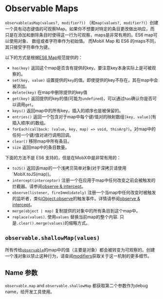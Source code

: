 # Observable Maps

`observable(asMap(values?, modifier?))` （和`map(values?, modifier?)`）创建一个具有动态键值的可观察Map。如果你不想要对特定的条目更改做出响应，而只是在添加和删除条目时使得这一行为可观察，maps是非常有用的。ES6 map可以使用对象、 数组或者字符串作为初始值。
而MobX Map 和 ES6 的maps不同，其只接受字符串作为键。

以下的方式是根据[ES6 Map](https://developer.mozilla.org/en-US/docs/Web/JavaScript/Reference/Global_Objects/Map)规范提供的：

* `has(key)` 返回这个map是否含有提供的key。要注意key本身实际上是可被观察的。
* `set(key, value)` 设置提供的`key`的值。即使提供的key不存在，其在map中会被添加。
* `delete(key)` 在map中删除提供的key值
* `get(key)` 返回提供的key的值(可能为`undefined`)，可以通过`has`确认你是否可以调用`get`。
* `keys()` 返回map中的所有key，插入的顺序也是被保留的。
* `entries()` 返回一个包含对于map中每个键/值对的映射数组`[key, value]`(有插入顺序)的数组。
* `forEach(callback: (value, key, map) => void, thisArg?)`。对map中的任何一个键/值对进行调用回调。
* `clear()` 移除map中所有条目。
* `size` 返回map中的条目数量。

下面的方法不是 ES6 支持的，但是在MobX中是非常有用的：

* `toJS()` 返回该map的一个浅拷贝简单对象(对于深拷贝请使用`MobX.toJS(map))。
* `intercept(interceptor)` 注册一个在应用于map中任何改变之前会被触发的拦截器。请参阅[observe & intercept](observe.md)。
* `observe(listener, fireImmdidately)` 注册一个当map中任何改变时被触发的监听者，类似[Object.observe](https://developer.mozilla.org/en-US/docs/Web/JavaScript/Reference/Global_Objects/Object/observe)的触发事件。详情请参阅[observe & intercept](observe.md)。
* `merge(object | map)` 复制提供的对象中的所有条目到这个map中。
* `replace(values)`. 使用`values` 替换当前map的整个内容. 只是`.clear().merge(values)`的缩略方式。


## `observable.shallowMap(values)`


所有传给[`observable`](observable.md)的map中的值（主要是对象）都会被转变为可观察的。创建一个浅对象以禁止这种行为，请查阅[modifiers](modifiers.md)获取关于这一机制的更多细节。

## Name 参数

`observable.map` and `observable.shallowMap` 都获取第二个参数作为debug name，给开发工具使用。

